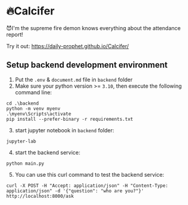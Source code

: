 # 🔥Calcifer

😈I'm the supreme fire demon knows everything about the attendance report!

Try it out:
https://daily-prophet.github.io/Calcifer/

## Setup backend development environment

1. Put the `.env` & `document.md` file in `backend` folder
2. Make sure your python version >= `3.10`, then execute the following command line:

```shell
cd .\backend
python -m venv myenv
.\myenv\Scripts\activate
pip install --prefer-binary -r requirements.txt
```

3. start jupyter notebook in `backend` folder:

```shell
jupyter-lab
```

4. start the backend service:

```shell
python main.py
```

5. You can use this curl command to test the backend service:

```shell
curl -X POST -H "Accept: application/json" -H "Content-Type: application/json" -d '{"question": "who are you?"}' http://localhost:8000/ask
```
